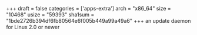 +++
draft = false
categories = ['apps-extra']
arch = "x86_64"
size = "10468"
usize = "59393"
sha1sum = "1bde2726b394df6fb80564e6f005b449a99a49a6"
+++
an update daemon for Linux 2.0 or newer